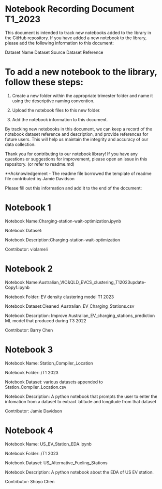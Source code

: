 # Notebook Recording Document T1_2023

This document is intended to track new notebooks added to the library in the GitHub repository. If you have added a new notebook to the library, please add the following information to this document:

Dataset Name Dataset Source Dataset Reference

# To add a new notebook to the library, follow these steps:

1. Create a new folder within the appropriate trimester folder and name it using the descriptive naming convention.

2. Upload the notebook files to this new folder.

3. Add the notebook information to this document.

By tracking new notebooks in this document, we can keep a record of the notebook dataset reference and description, and provide references for future users. This will help us maintain the integrity and accuracy of our data collection.

Thank you for contributing to our notebook library! If you have any questions or suggestions for improvement, please open an issue in this repository. (or refer to readme.md)

\*\*Acknowledgement - The readme file borrowed the template of readme file contributed by Jamie Davidson

Please fill out this information and add it to the end of the document:

# Notebook 1

Notebook Name:Charging-station-wait-optimization.ipynb

Notebook Dataset:

Notebook Description:Charging-station-wait-optimization

Contributor: violameli

# Notebook 2

Notebook Name:Australian_VIC&QLD_EVCS_clustering_T12023update-Copy1.ipynb

Notebook Folder: EV density clustering model T1 2023

Notebook Dataset:Cleaned_Australian_EV_Charging_Stations.csv

Notebook Description: Improve Australian_EV_charging_stations_prediction ML model that produced during T3 2022

Contributor: Barry Chen

# Notebook 3

Notebook Name: Station_Compiler_Location

Notebook Folder: /T1 2023

Notebook Dataset: various datasets appended to Station_Compiler_Location.csv

Notebook Description: A python notebook that prompts the user to enter the infomation from a dataset to extract latitude and longitude from that dataset

Contributor: Jamie Davidson

# Notebook 4

Notebook Name: US_EV_Station_EDA.ipynb

Notebook Folder: /T1 2023

Notebook Dataset: US_Alternative_Fueling_Stations

Notebook Description: A python notebook about the EDA of US EV station.

Contributor: Shoyo Chen

